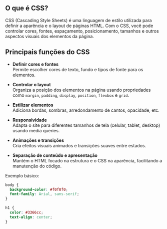 ## O que é CSS?

CSS (Cascading Style Sheets) é uma linguagem de estilo utilizada para definir a aparência e o layout de páginas HTML. Com o CSS, você pode controlar cores, fontes, espaçamento, posicionamento, tamanhos e outros aspectos visuais dos elementos da página.

## Principais funções do CSS

- **Definir cores e fontes**  
  Permite escolher cores de texto, fundo e tipos de fonte para os elementos.

- **Controlar o layout**  
  Organiza a posição dos elementos na página usando propriedades como `margin`, `padding`, `display`, `position`, `flexbox` e `grid`.

- **Estilizar elementos**  
  Adiciona bordas, sombras, arredondamento de cantos, opacidade, etc.

- **Responsividade**  
  Adapta o site para diferentes tamanhos de tela (celular, tablet, desktop) usando media queries.

- **Animações e transições**  
  Cria efeitos visuais animados e transições suaves entre estados.

- **Separação de conteúdo e apresentação**  
  Mantém o HTML focado na estrutura e o CSS na aparência, facilitando a manutenção do código.

Exemplo básico:
```css
body {
  background-color: #f0f0f0;
  font-family: Arial, sans-serif;
}

h1 {
  color: #3366cc;
  text-align: center;
}
```